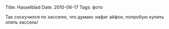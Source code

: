 Title: Hasselblad
Date: 2010-06-17
Tags: фото

<div class="text"><p>Так соскучился по хасселю, что думаю: нафиг айфон, попробую купить опять хассель!</p></div>